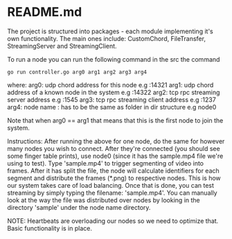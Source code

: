 # README.md

The project is structured into packages - each module implementing it's own
functionality. The main ones include: CustomChord, FileTransfer, StreamingServer
and StreamingClient.

To run a node you can run the following command in the src the command

`go run controller.go arg0 arg1 arg2 arg3 arg4`

where:
arg0: udp chord address for this node e.g :14321
arg1: udp chord address of a known node in the system e.g :14322
arg2: tcp rpc streaming server address e.g :1545
arg3: tcp rpc streaming client address e.g :1237
arg4: node name : has to be the same as folder in dir structure e.g node0

Note that when arg0 == arg1 that means that this is the first node to join
the system.

Instructions:
After running the above for one node, do the same for however many nodes you wish
to connect. After they're connected (you should see some finger table prints),
use node0 (since it has the sample.mp4 file we're using to test).
Type 'sample.mp4' to trigger segmenting of video into frames. After it has split
the file, the node will calculate identifiers for each segment and distribute the
frames (*.png) to respective nodes. This is how our system takes care of load
balancing. Once that is done, you can test streaming by simply typing the filename:
'sample.mp4'. You can manually look at the way the file was distributed over nodes
by looking in the directory 'sample' under the node name directory.

NOTE:
Heartbeats are overloading our nodes so we need to optimize that. Basic functionality
is in place.
